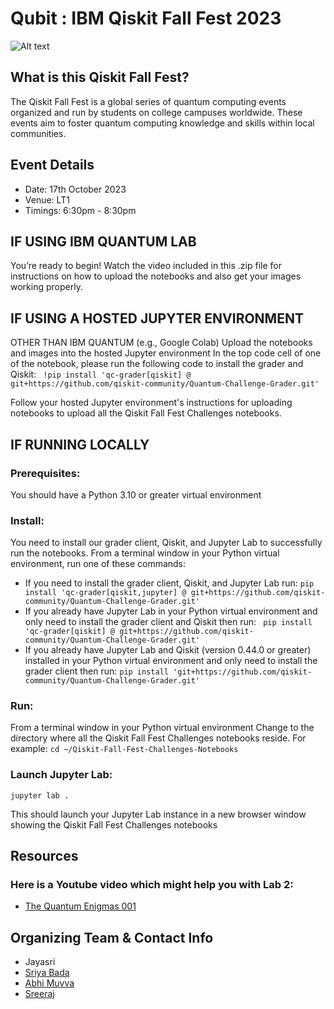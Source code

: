 # Qubit : IBM Qiskit Fall Fest 2023

![Alt text](https://user-images.githubusercontent.com/95167383/266774144-4f4a8065-60d9-4753-8f7b-33d406a556fc.png)

## What is this Qiskit Fall Fest?
The Qiskit Fall Fest is a global series of quantum computing events organized and run by students on college campuses worldwide. These events aim to foster quantum computing knowledge and skills within local communities.

## Event Details
- Date: 17th October 2023
- Venue: LT1
- Timings: 6:30pm - 8:30pm

## IF USING IBM QUANTUM LAB
You’re ready to begin! Watch the video included in this .zip file for instructions on how to 
upload the notebooks and also get your images working properly.

## IF USING A HOSTED JUPYTER ENVIRONMENT 
OTHER THAN IBM QUANTUM (e.g., Google Colab)
Upload the notebooks and images into the hosted Jupyter environment
In the top code cell of one of the notebook, please run the following code to install the 
grader and Qiskit:
``` !pip install 'qc-grader[qiskit] @ git+https://github.com/qiskit-community/Quantum-Challenge-Grader.git'```

Follow your hosted Jupyter environment's instructions for uploading notebooks to 
upload all the Qiskit Fall Fest Challenges notebooks.

## IF RUNNING LOCALLY
### Prerequisites:
You should have a Python 3.10 or greater virtual environment
### Install:
You need to install our grader client, Qiskit, and Jupyter Lab to successfully run the 
notebooks.
From a terminal window in your Python virtual environment, run one of these 
commands:
- If you need to install the grader client, Qiskit, and Jupyter Lab run:
 ```pip install 'qc-grader[qiskit,jupyter] @ git+https://github.com/qiskit-community/Quantum-Challenge-Grader.git'```
- If you already have Jupyter Lab in your Python virtual environment and only need to 
install the grader client and Qiskit then run:
``` pip install 'qc-grader[qiskit] @ git+https://github.com/qiskit-community/Quantum-Challenge-Grader.git'```
- If you already have Jupyter Lab and Qiskit (version 0.44.0 or greater) installed in your 
Python virtual environment and only need to install the grader client then run:
 ```pip install 'git+https://github.com/qiskit-community/Quantum-Challenge-Grader.git'```

### Run:
From a terminal window in your Python virtual environment
Change to the directory where all the Qiskit Fall Fest Challenges notebooks reside. For 
example:
```cd ~/Qiskit-Fall-Fest-Challenges-Notebooks```

### Launch Jupyter Lab:
```jupyter lab .```

This should launch your Jupyter Lab instance in a new browser window showing the 
Qiskit Fall Fest Challenges notebooks

## Resources
### Here is a Youtube video which might help you with Lab 2:
* [The Quantum Enigmas 001](https://www.youtube.com/watch?v=c1beJIg8lRs&list=PLtn704u3JW-J3yBVF7WVPHXCb4vkhmem9&index=2)

## Organizing Team & Contact Info
* Jayasri 
* [Sriya Bada](https://github.com/SriyaKaling43)
* [Abhi Muvva](https://github.com/Abhi-Muvva)
* [Sreeraj](https://github.com/MahindraRajan) 


